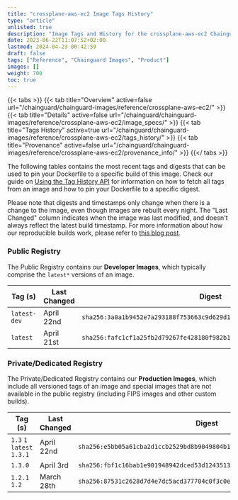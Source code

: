 ```yaml
---
title: "crossplane-aws-ec2 Image Tags History"
type: "article"
unlisted: true
description: "Image Tags and History for the crossplane-aws-ec2 Chainguard Image"
date: 2023-06-22T11:07:52+02:00
lastmod: 2024-04-23 00:42:59
draft: false
tags: ["Reference", "Chainguard Images", "Product"]
images: []
weight: 700
toc: true
---
```


{{< tabs >}}
{{< tab title="Overview" active=false url="/chainguard/chainguard-images/reference/crossplane-aws-ec2/" >}}
{{< tab title="Details" active=false url="/chainguard/chainguard-images/reference/crossplane-aws-ec2/image_specs/" >}}
{{< tab title="Tags History" active=true url="/chainguard/chainguard-images/reference/crossplane-aws-ec2/tags_history/" >}}
{{< tab title="Provenance" active=false url="/chainguard/chainguard-images/reference/crossplane-aws-ec2/provenance_info/" >}}
{{</ tabs >}}

The following tables contains the most recent tags and digests that can be used to pin your Dockerfile to a specific build of this image. Check our guide on [Using the Tag History API](/chainguard/chainguard-images/using-the-tag-history-api/) for information on how to fetch all tags from an image and how to pin your Dockerfile to a specific digest.

Please note that digests and timestamps only change when there is a change to the image, even though images are rebuilt every night. The "Last Changed" column indicates when the image was last modified, and doesn't always reflect the latest build timestamp. For more information about how our reproducible builds work, please refer to [this blog post](https://www.chainguard.dev/unchained/reproducing-chainguards-reproducible-image-builds).

### Public Registry
The Public Registry contains our **Developer Images**, which typically comprise the `latest*` versions of an image.

| Tag (s)       | Last Changed | Digest                                                                    |
|---------------|--------------|---------------------------------------------------------------------------|
|  `latest-dev` | April 22nd   | `sha256:3a0a1b9452e7a293188f753663c9d629d1768f789796a919d1213b4d5bff3dbf` |
|  `latest`     | April 21st   | `sha256:fafc1cf1a25fb2d79267fe428180f982b176567b21aad608d7416113da000615` |


### Private/Dedicated Registry
The Private/Dedicated Registry contains our **Production Images**, which include all versioned tags of an image and special images that are not available in the public registry (including FIPS images and other custom builds).

| Tag (s)                     | Last Changed | Digest                                                                    |
|-----------------------------|--------------|---------------------------------------------------------------------------|
|  `1.3` `1` `latest` `1.3.1` | April 22nd   | `sha256:e5bb05a61cba2d1ccb2529bd8b9049804b1a5f8bb8c31d8a065cf5ca08c9d72b` |
|  `1.3.0`                    | April 3rd    | `sha256:fbf1c16bab1e901948942dced53d1243513334037755006808ffcfc303c78e2e` |
|  `1.2.1` `1.2`              | March 28th   | `sha256:87531c2628d7d4e7dc5acd377704c0f3c0ee9fc3cfa2bbb3f629a7a8c8865f94` |

